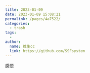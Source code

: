 ```yaml
---
title: 2023-01-09
date: 2023-01-09 15:08:21
permalink: /pages/4a7522/
categories:
  - trash
tags:
  - 
author: 
  name: 维生cc
  link: https://github.com/SSFsystem
---
```

感悟